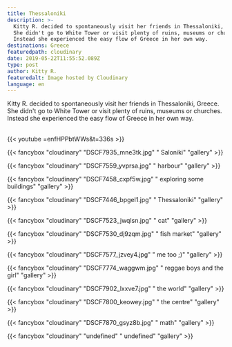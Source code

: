 ```yaml
---
title: Thessaloniki
description: >-
  Kitty R. decided to spontaneously visit her friends in Thessaloniki, Greece.
  She didn't go to White Tower or visit plenty of ruins, museums or churches.
  Instead she experienced the easy flow of Greece in her own way.
destinations: Greece
featuredpath: cloudinary
date: 2019-05-22T11:55:52.089Z
type: post
author: Kitty R.
featuredalt: Image hosted by Cloudinary
language: en
---
```

Kitty R. decided to spontaneously visit her friends in Thessaloniki, Greece. She didn't go to White Tower or visit plenty of ruins, museums or churches. Instead she experienced the easy flow of Greece in her own way.

<br>{{< youtube =enfHPPbtWWs&t=336s >}}</br>

{{< fancybox "cloudinary" "DSCF7935_mne3tk.jpg" " Saloniki" "gallery" >}}

{{< fancybox "cloudinary" "DSCF7559_yvprsa.jpg" " harbour" "gallery" >}}

{{< fancybox "cloudinary" "DSCF7458_cxpf5w.jpg" " exploring some buildings" "gallery" >}}

{{< fancybox "cloudinary" "DSCF7446_bpgel1.jpg" " Thessaloniki" "gallery" >}}

{{< fancybox "cloudinary" "DSCF7523_jwqlsn.jpg" " cat" "gallery" >}}

{{< fancybox "cloudinary" "DSCF7530_dj9zqm.jpg" " fish market" "gallery" >}}

{{< fancybox "cloudinary" "DSCF7577_jzvey4.jpg" " me too ;)" "gallery" >}}

{{< fancybox "cloudinary" "DSCF7774_waggwm.jpg" " reggae boys and the girl" "gallery" >}}

{{< fancybox "cloudinary" "DSCF7902_lxxve7.jpg" " the world" "gallery" >}}

{{< fancybox "cloudinary" "DSCF7800_keowey.jpg" " the centre" "gallery" >}}

{{< fancybox "cloudinary" "DSCF7870_gsyz8b.jpg" " math" "gallery" >}}

{{< fancybox "cloudinary" "undefined" " undefined" "gallery" >}}
